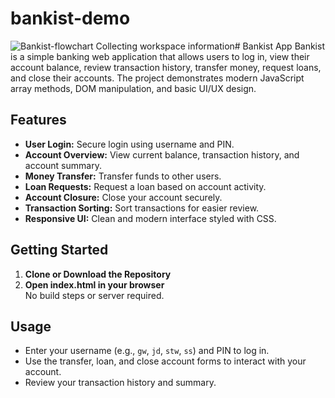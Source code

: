 # bankist-demo
![Bankist-flowchart](https://github.com/user-attachments/assets/6249d96c-048e-4eaa-82ca-17d3adab7d99)
Collecting workspace information# Bankist App
Bankist is a simple banking web application that allows users to log in, view their account balance, review transaction history, transfer money, request loans, and close their accounts. The project demonstrates modern JavaScript array methods, DOM manipulation, and basic UI/UX design.

## Features

- **User Login:** Secure login using username and PIN.
- **Account Overview:** View current balance, transaction history, and account summary.
- **Money Transfer:** Transfer funds to other users.
- **Loan Requests:** Request a loan based on account activity.
- **Account Closure:** Close your account securely.
- **Transaction Sorting:** Sort transactions for easier review.
- **Responsive UI:** Clean and modern interface styled with CSS.

## Getting Started

1. **Clone or Download the Repository**
2. **Open index.html in your browser**  
   No build steps or server required.

## Usage

- Enter your username (e.g., `gw`, `jd`, `stw`, `ss`) and PIN to log in.
- Use the transfer, loan, and close account forms to interact with your account.
- Review your transaction history and summary.
